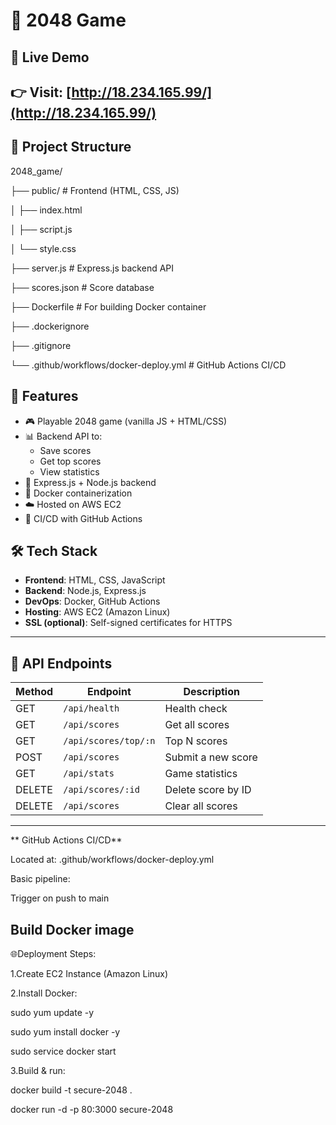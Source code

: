 # 🧠 2048 Game

## 🚀 Live Demo

👉 Visit: [http://18.234.165.99/](http://18.234.165.99/)  
---

## 📁 Project Structure

2048_game/

├── public/ # Frontend (HTML, CSS, JS)

│ ├── index.html

│ ├── script.js

│ └── style.css

├── server.js # Express.js backend API

├── scores.json # Score database

├── Dockerfile # For building Docker container

├── .dockerignore

├── .gitignore

└── .github/workflows/docker-deploy.yml # GitHub Actions CI/CD

## 🎯 Features

- 🎮 Playable 2048 game (vanilla JS + HTML/CSS)
- 📊 Backend API to:
  - Save scores
  - Get top scores
  - View statistics
- 🧰 Express.js + Node.js backend
- 🐳 Docker containerization
- ☁️ Hosted on AWS EC2
- 🔁 CI/CD with GitHub Actions


## 🛠️ Tech Stack

- **Frontend**: HTML, CSS, JavaScript
- **Backend**: Node.js, Express.js
- **DevOps**: Docker, GitHub Actions
- **Hosting**: AWS EC2 (Amazon Linux)
- **SSL (optional)**: Self-signed certificates for HTTPS

---

## 🔌 API Endpoints

| Method | Endpoint              | Description               |
|--------|------------------------|---------------------------|
| GET    | `/api/health`          | Health check              |
| GET    | `/api/scores`          | Get all scores            |
| GET    | `/api/scores/top/:n`   | Top N scores              |
| POST   | `/api/scores`          | Submit a new score        |
| GET    | `/api/stats`           | Game statistics           |
| DELETE | `/api/scores/:id`      | Delete score by ID        |
| DELETE | `/api/scores`          | Clear all scores          |

---
** GitHub Actions CI/CD**
 
Located at: .github/workflows/docker-deploy.yml

Basic pipeline:

Trigger on push to main

Build Docker image
---
🌐Deployment Steps:

1.Create EC2 Instance (Amazon Linux)

2.Install Docker:

sudo yum update -y

sudo yum install docker -y

sudo service docker start

3.Build & run:

docker build -t secure-2048 .

docker run -d -p 80:3000 secure-2048
